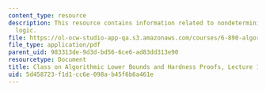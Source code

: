 ```yaml
---
content_type: resource
description: This resource contains information related to nondeterministic constraint
  logic.
file: https://ol-ocw-studio-app-qa.s3.amazonaws.com/courses/6-890-algorithmic-lower-bounds-fun-with-hardness-proofs-fall-2014/5d458723f1d1cc6e098ab45f6b6a461e_MIT6_890F14_L17.pdf
file_type: application/pdf
parent_uid: 983313de-9d3d-bd56-6ce6-ad83dd313e90
resourcetype: Document
title: Class on Algorithmic Lower Bounds and Hardness Proofs, Lecture 17 Notes
uid: 5d458723-f1d1-cc6e-098a-b45f6b6a461e
---
```

